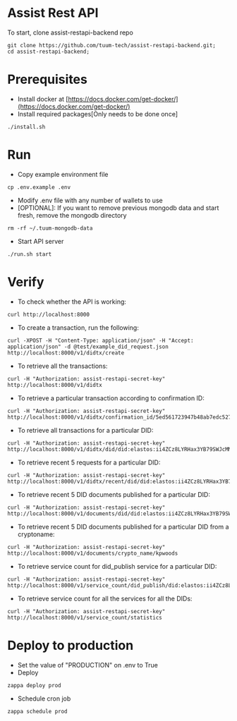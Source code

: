 # Assist Rest API

To start, clone assist-restapi-backend repo
```
git clone https://github.com/tuum-tech/assist-restapi-backend.git;
cd assist-restapi-backend;
```

# Prerequisites
- Install docker at [https://docs.docker.com/get-docker/](https://docs.docker.com/get-docker/)
- Install required packages[Only needs to be done once]
```
./install.sh
```

# Run
- Copy example environment file
```
cp .env.example .env
```
- Modify .env file with any number of wallets to use
- [OPTIONAL]: If you want to remove previous mongodb data and start fresh, remove the mongodb directory
```
rm -rf ~/.tuum-mongodb-data
```
- Start API server
```
./run.sh start
```

# Verify
- To check whether the API is working:
``` 
curl http://localhost:8000
```
- To create a transaction, run the following:
```
curl -XPOST -H "Content-Type: application/json" -H "Accept: application/json" -d @test/example_did_request.json http://localhost:8000/v1/didtx/create
```
- To retrieve all the transactions:
``` 
curl -H "Authorization: assist-restapi-secret-key" http://localhost:8000/v1/didtx
```
- To retrieve a particular transaction according to confirmation ID:
```
curl -H "Authorization: assist-restapi-secret-key" http://localhost:8000/v1/didtx/confirmation_id/5ed561723947b48ab7edc527
```
- To retrieve all transactions for a particular DID:
```
curl -H "Authorization: assist-restapi-secret-key" http://localhost:8000/v1/didtx/did/did:elastos:ii4ZCz8LYRHax3YB79SWJcMM2hjaHT35KN
```
- To retrieve recent 5 requests for a particular DID:
```
curl -H "Authorization: assist-restapi-secret-key" http://localhost:8000/v1/didtx/recent/did/did:elastos:ii4ZCz8LYRHax3YB79SWJcMM2hjaHT35KN
```
- To retrieve recent 5 DID documents published for a particular DID:
```
curl -H "Authorization: assist-restapi-secret-key" http://localhost:8000/v1/documents/did/did:elastos:ii4ZCz8LYRHax3YB79SWJcMM2hjaHT35KN
```
- To retrieve recent 5 DID documents published for a particular DID from a cryptoname:
```
curl -H "Authorization: assist-restapi-secret-key" http://localhost:8000/v1/documents/crypto_name/kpwoods
```
- To retrieve service count for did_publish service for a particular DID:
```
curl -H "Authorization: assist-restapi-secret-key" http://localhost:8000/v1/service_count/did_publish/did:elastos:ii4ZCz8LYRHax3YB79SWJcMM2hjaHT35KN
```
- To retrieve service count for all the services for all the DIDs:
```
curl -H "Authorization: assist-restapi-secret-key" http://localhost:8000/v1/service_count/statistics
```

# Deploy to production
- Set the value of "PRODUCTION" on .env to True
- Deploy
```
zappa deploy prod
```
- Schedule cron job
```
zappa schedule prod
```
